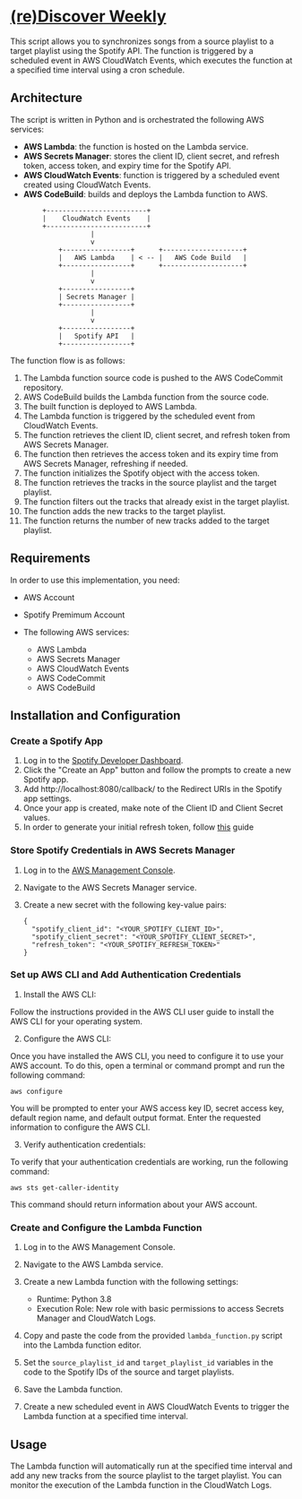 # [(re)Discover Weekly](https://open.spotify.com/playlist/2mULMNIOjAkmgJvE6J7YhL?si=b167f382262c426c)

This script allows you to synchronizes songs from a source playlist to a target playlist using the Spotify API. The function is triggered by a scheduled event in AWS CloudWatch Events, which executes the function at a specified time interval using a cron schedule. 

<!-- TODO: Implement some metric reporting and analytics on songs recs. pulled from my discovery weekly. It would also be fun to add an alrogrithmic sentiment(?) analysis piece here too? or maybe even just get dall-e/gpt-4 to generate some artwork based on the song list for that week as well as some insights. I'd need to figure out some good(prompts) here. It's also worth digging into what other metrics I can extract from my spotify activity and what I can do with it. I'll have to build a shitty UI for this too maybe as a stretch -->

## Architecture 

The script is written in Python and is orchestrated the following AWS services:

- **AWS Lambda**: the function is hosted on the Lambda service.
- **AWS Secrets Manager**: stores the client ID, client secret, and refresh token, access token, and expiry time for the Spotify API.
- **AWS CloudWatch Events**: function is triggered by a scheduled event created using CloudWatch Events.
- **AWS CodeBuild**: builds and deploys the Lambda function to AWS.

```
        +-------------------------+
        |    CloudWatch Events    |
        +-------------------------+
                    |
                    v
            +-----------------+      +--------------------+
            |   AWS Lambda    | < -- |   AWS Code Build   |
            +-----------------+      +--------------------+
                    |
                    v
            +-----------------+
            | Secrets Manager |
            +-----------------+
                    |
                    v
            +-----------------+
            |   Spotify API   |
            +-----------------+
```

The function flow is as follows:

1. The Lambda function source code is pushed to the AWS CodeCommit repository.
2. AWS CodeBuild builds the Lambda function from the source code.
3. The built function is deployed to AWS Lambda.
4. The Lambda function is triggered by the scheduled event from CloudWatch Events.
5. The function retrieves the client ID, client secret, and refresh token from AWS Secrets Manager.
6. The function then retrieves the access token and its expiry time from AWS Secrets Manager, refreshing if needed. 
7. The function initializes the Spotify object with the access token.
8. The function retrieves the tracks in the source playlist and the target playlist.
9. The function filters out the tracks that already exist in the target playlist.
10. The function adds the new tracks to the target playlist.
11. The function returns the number of new tracks added to the target playlist.

## Requirements 

In order to use this implementation, you need:

- AWS Account
- Spotify Premimum Account
- The following AWS services:


    - AWS Lambda
    - AWS Secrets Manager
    - AWS CloudWatch Events
    - AWS CodeCommit
    - AWS CodeBuild

## Installation and Configuration

### Create a Spotify App

1. Log in to the [Spotify Developer Dashboard](https://developer.spotify.com/dashboard/).
2. Click the "Create an App" button and follow the prompts to create a new Spotify app.
3. Add http://localhost:8080/callback/ to the Redirect URIs in the Spotify app settings.
4. Once your app is created, make note of the Client ID and Client Secret values.
5. In order to generate your initial refresh token, follow [this](https://benwiz.com/blog/create-spotify-refresh-token/) guide 

### Store Spotify Credentials in AWS Secrets Manager

1. Log in to the [AWS Management Console](https://console.aws.amazon.com/).
2. Navigate to the AWS Secrets Manager service.
3. Create a new secret with the following key-value pairs:

    ```
    {
      "spotify_client_id": "<YOUR_SPOTIFY_CLIENT_ID>",
      "spotify_client_secret": "<YOUR_SPOTIFY_CLIENT_SECRET>",
      "refresh_token": "<YOUR_SPOTIFY_REFRESH_TOKEN>"
    }
    ```
    
### Set up AWS CLI and Add Authentication Credentials

1. Install the AWS CLI:

Follow the instructions provided in the AWS CLI user guide to install the AWS CLI for your operating system.

2. Configure the AWS CLI:

Once you have installed the AWS CLI, you need to configure it to use your AWS account. To do this, open a terminal or command prompt and run the following command:

```
aws configure
```

You will be prompted to enter your AWS access key ID, secret access key, default region name, and default output format. Enter the requested information to configure the AWS CLI.

3. Verify authentication credentials:

To verify that your authentication credentials are working, run the following command:

```
aws sts get-caller-identity
```

This command should return information about your AWS account.


### Create and Configure the Lambda Function

1. Log in to the AWS Management Console.
2. Navigate to the AWS Lambda service.
3. Create a new Lambda function with the following settings:

    - Runtime: Python 3.8
    - Execution Role: New role with basic permissions to access Secrets Manager and CloudWatch Logs.

4. Copy and paste the code from the provided `lambda_function.py` script into the Lambda function editor.
5. Set the `source_playlist_id` and `target_playlist_id` variables in the code to the Spotify IDs of the source and target playlists.
6. Save the Lambda function.
7. Create a new scheduled event in AWS CloudWatch Events to trigger the Lambda function at a specified time interval.

## Usage

The Lambda function will automatically run at the specified time interval and add any new tracks from the source playlist to the target playlist. You can monitor the execution of the Lambda function in the CloudWatch Logs.
